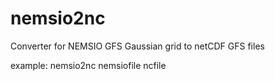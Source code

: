 # nemsio2nc
Converter for NEMSIO GFS Gaussian grid to netCDF GFS files

example: nemsio2nc nemsiofile ncfile
